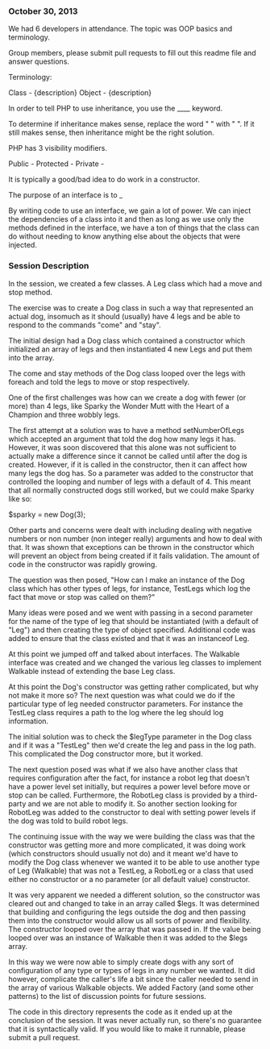 ### October 30, 2013 ###

We had 6 developers in attendance. The topic was OOP basics and terminology.

Group members, please submit pull requests to fill out this readme file and answer
questions.

Terminology:

Class - {description}
Object - {description}

In order to tell PHP to use inheritance, you use the ____ keyword.

To determine if inheritance makes sense, replace the word "     " with "   ". If
it still makes sense, then inheritance might be the right solution.

PHP has 3 visibility modifiers.

Public -
Protected -
Private -

It is typically a good/bad idea to do work in a constructor.

The purpose of an interface is to _

By writing code to use an interface, we gain a lot of power. We can inject the dependencies
of a class into it and then as long as we use only the methods defined in the interface,
we have a ton of things that the class can do without needing to know anything else about
the objects that were injected.


### Session Description ###
In the session, we created a few classes. A Leg class which had a move and stop method.

The exercise was to create a Dog class in such a way that represented an actual dog,
insomuch as it should (usually) have 4 legs and be able to respond to the commands
"come" and "stay".

The initial design had a Dog class which contained a constructor which initialized
an array of legs and then instantiated 4 new Legs and put them into the array.

The come and stay methods of the Dog class looped over the legs with foreach and told
the legs to move or stop respectively.

One of the first challenges was how can we create a dog with fewer (or more) than 4
legs, like Sparky the Wonder Mutt with the Heart of a Champion and three wobbly legs.

The first attempt at a solution was to have a method setNumberOfLegs which accepted an
argument that told the dog how many legs it has. However, it was soon discovered that
this alone was not sufficient to actually make a difference since it cannot be called
until after the dog is created. However, if it is called in the constructor, then it
can affect how many legs the dog has. So a parameter was added to the constructor that
controlled the looping and number of legs with a default of 4. This meant that all
normally constructed dogs still worked, but we could make Sparky like so:

$sparky = new Dog(3);

Other parts and concerns were dealt with including dealing with negative numbers or non
number (non integer really) arguments and how to deal with that. It was shown that
exceptions can be thrown in the constructor which will prevent an object from being
created if it fails validation. The amount of code in the constructor was rapidly growing.

The question was then posed, "How can I make an instance of the Dog class which has
other types of legs, for instance, TestLegs which log the fact that move or stop was
called on them?"

Many ideas were posed and we went with passing in a second parameter for the name of
the type of leg that should be instantiated (with a default of "Leg") and then
creating the type of object specified. Additional code was added to ensure that the
class existed and that it was an instanceof Leg.

At this point we jumped off and talked about interfaces. The Walkable interface was
created and we changed the various leg classes to implement Walkable instead of
extending the base Leg class.

At this point the Dog's constructor was getting rather complicated, but why not make
it more so? The next question was what could we do if the particular type of leg
needed constructor parameters. For instance the TestLeg class requires a path to
the log where the leg should log information.

The initial solution was to check the $legType parameter in the Dog class and if it
was a "TestLeg" then we'd create the leg and pass in the log path. This complicated
the Dog constructor more, but it worked.

The next question posed was what if we also have another class that requires configuration
after the fact, for instance a robot leg that doesn't have a power level set initially,
but requires a power level before move or stop can be called. Furthermore, the RobotLeg
class is provided by a third-party and we are not able to modify it. So another section
looking for RobotLeg was added to the constructor to deal with setting power levels if
the dog was told to build robot legs.

The continuing issue with the way we were building the class was that the constructor
was getting more and more complicated, it was doing work (which constructors should
usually not do) and it meant we'd have to modify the Dog class whenever we wanted it
to be able to use another type of Leg (Walkable) that was not a TestLeg, a RobotLeg or
a class that used either no constructor or a no parameter (or all default value)
constructor.

It was very apparent we needed a different solution, so the constructor was cleared
out and changed to take in an array called $legs. It was determined that building
and configuring the legs outside the dog and then passing them into the constructor
would allow us all sorts of power and flexibility. The constructor looped over the
array that was passed in. If the value being looped over was an instance of Walkable
then it was added to the $legs array.

In this way we were now able to simply create dogs with any sort of configuration of
any type or types of legs in any number we wanted. It did however, complicate the
caller's life a bit since the caller needed to send in the array of various Walkable
objects. We added Factory (and some other patterns) to the list of discussion points
for future sessions.

The code in this directory represents the code as it ended up at the conclusion of the
session. It was never actually run, so there's no guarantee that it is syntactically
valid. If you would like to make it runnable, please submit a pull request.
